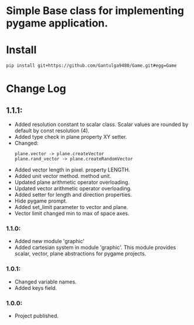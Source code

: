 # **Simple Base class for implementing pygame application.**

# Install
    pip install git+https://github.com/Gantulga9480/Game.git#egg=Game

# Change Log

## 1.1.1:
- Added resolution constant to scalar class. Scalar values are rounded by default by const resolution (4).
- Added type check in plane property XY setter.
- Changed:
    ```
    plane.vector -> plane.createVector
    plane.rand_vector -> plane.createRandomVector
    ```
- Added vector length in pixel. property LENGTH.
- Added unit vector method. method unit.
- Updated plane arithmetic operator overloading.
- Updated vector arithmetic operator overloading.
- Added setter for length and direction properties.
- Hide pygame prompt.
- Added set_limit parameter to vector and plane.
- Vector limit changed min to max of space axes.

### 1.1.0:
- Added new module 'graphic'
- Added cartesian system in module 'graphic'. This module provides scalar, vector, plane abstractions for pygame projects.

### 1.0.1:
- Changed variable names.
- Added keys field.

### 1.0.0:
- Project published.